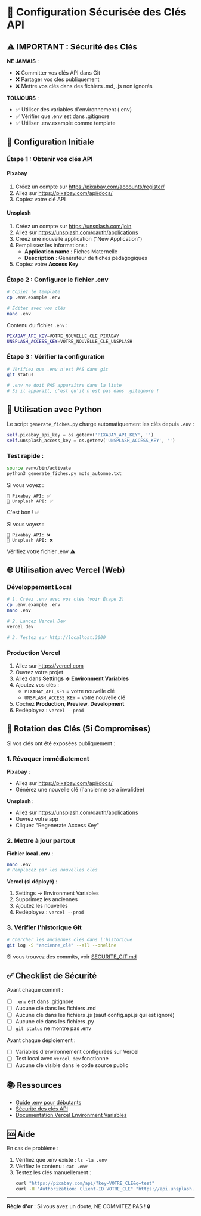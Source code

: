 # 🔐 Configuration Sécurisée des Clés API

## ⚠️ IMPORTANT : Sécurité des Clés

**NE JAMAIS** :
- ❌ Committer vos clés API dans Git
- ❌ Partager vos clés publiquement
- ❌ Mettre vos clés dans des fichiers .md, .js non ignorés

**TOUJOURS** :
- ✅ Utiliser des variables d'environnement (.env)
- ✅ Vérifier que .env est dans .gitignore
- ✅ Utiliser .env.example comme template

## 🚀 Configuration Initiale

### Étape 1 : Obtenir vos clés API

#### Pixabay
1. Créez un compte sur https://pixabay.com/accounts/register/
2. Allez sur https://pixabay.com/api/docs/
3. Copiez votre clé API

#### Unsplash
1. Créez un compte sur https://unsplash.com/join
2. Allez sur https://unsplash.com/oauth/applications
3. Créez une nouvelle application ("New Application")
4. Remplissez les informations :
   - **Application name** : Fiches Maternelle
   - **Description** : Générateur de fiches pédagogiques
5. Copiez votre **Access Key**

### Étape 2 : Configurer le fichier .env

```bash
# Copiez le template
cp .env.example .env

# Éditez avec vos clés
nano .env
```

Contenu du fichier `.env` :
```bash
PIXABAY_API_KEY=VOTRE_NOUVELLE_CLE_PIXABAY
UNSPLASH_ACCESS_KEY=VOTRE_NOUVELLE_CLE_UNSPLASH
```

### Étape 3 : Vérifier la configuration

```bash
# Vérifiez que .env n'est PAS dans git
git status

# .env ne doit PAS apparaître dans la liste
# Si il apparaît, c'est qu'il n'est pas dans .gitignore !
```

## 🐍 Utilisation avec Python

Le script `generate_fiches.py` charge automatiquement les clés depuis `.env` :

```python
self.pixabay_api_key = os.getenv('PIXABAY_API_KEY', '')
self.unsplash_access_key = os.getenv('UNSPLASH_ACCESS_KEY', '')
```

### Test rapide :

```bash
source venv/bin/activate
python3 generate_fiches.py mots_automne.txt
```

Si vous voyez :
```
🔑 Pixabay API: ✅
🔑 Unsplash API: ✅
```
C'est bon ! ✅

Si vous voyez :
```
🔑 Pixabay API: ❌
🔑 Unsplash API: ❌
```
Vérifiez votre fichier .env ⚠️

## 🌐 Utilisation avec Vercel (Web)

### Développement Local

```bash
# 1. Créez .env avec vos clés (voir Étape 2)
cp .env.example .env
nano .env

# 2. Lancez Vercel Dev
vercel dev

# 3. Testez sur http://localhost:3000
```

### Production Vercel

1. Allez sur https://vercel.com
2. Ouvrez votre projet
3. Allez dans **Settings → Environment Variables**
4. Ajoutez vos clés :
   - `PIXABAY_API_KEY` = votre nouvelle clé
   - `UNSPLASH_ACCESS_KEY` = votre nouvelle clé
5. Cochez **Production**, **Preview**, **Development**
6. Redéployez : `vercel --prod`

## 🔄 Rotation des Clés (Si Compromises)

Si vos clés ont été exposées publiquement :

### 1. Révoquer immédiatement

**Pixabay** :
- Allez sur https://pixabay.com/api/docs/
- Générez une nouvelle clé (l'ancienne sera invalidée)

**Unsplash** :
- Allez sur https://unsplash.com/oauth/applications
- Ouvrez votre app
- Cliquez "Regenerate Access Key"

### 2. Mettre à jour partout

**Fichier local .env** :
```bash
nano .env
# Remplacez par les nouvelles clés
```

**Vercel (si déployé)** :
1. Settings → Environment Variables
2. Supprimez les anciennes
3. Ajoutez les nouvelles
4. Redéployez : `vercel --prod`

### 3. Vérifier l'historique Git

```bash
# Chercher les anciennes clés dans l'historique
git log -S "ancienne_clé" --all --oneline
```

Si vous trouvez des commits, voir [SECURITE_GIT.md](./SECURITE_GIT.md)

## ✅ Checklist de Sécurité

Avant chaque commit :

- [ ] `.env` est dans .gitignore
- [ ] Aucune clé dans les fichiers .md
- [ ] Aucune clé dans les fichiers .js (sauf config.api.js qui est ignoré)
- [ ] Aucune clé dans les fichiers .py
- [ ] `git status` ne montre pas .env

Avant chaque déploiement :

- [ ] Variables d'environnement configurées sur Vercel
- [ ] Test local avec `vercel dev` fonctionne
- [ ] Aucune clé visible dans le code source public

## 📚 Ressources

- [Guide .env pour débutants](https://www.freecodecamp.org/news/how-to-use-environment-variables/)
- [Sécurité des clés API](https://www.freecodecamp.org/news/how-to-securely-store-api-keys-4ff3ea19ebda/)
- [Documentation Vercel Environment Variables](https://vercel.com/docs/environment-variables)

## 🆘 Aide

En cas de problème :

1. Vérifiez que .env existe : `ls -la .env`
2. Vérifiez le contenu : `cat .env`
3. Testez les clés manuellement :
   ```bash
   curl "https://pixabay.com/api/?key=VOTRE_CLE&q=test"
   curl -H "Authorization: Client-ID VOTRE_CLE" "https://api.unsplash.com/photos/random"
   ```

---

**Règle d'or** : Si vous avez un doute, NE COMMITEZ PAS ! 🔒
